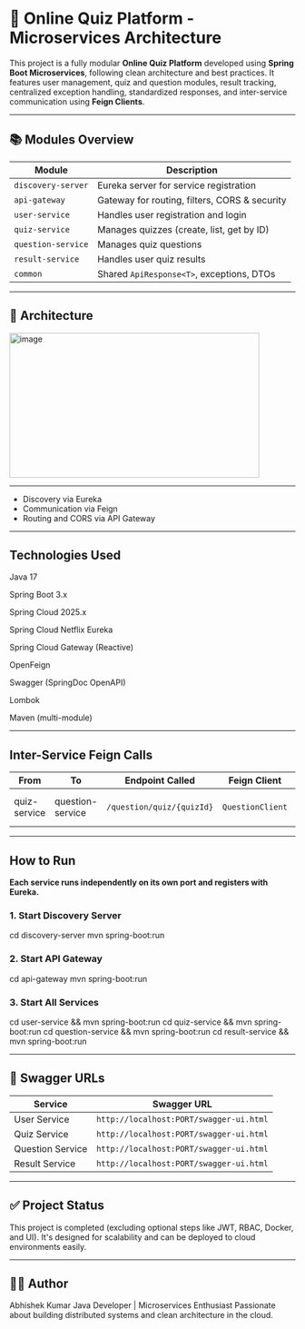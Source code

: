 # 🧠 Online Quiz Platform - Microservices Architecture

This project is a fully modular **Online Quiz Platform** developed using **Spring Boot Microservices**, following clean architecture and best practices. It features user management, quiz and question modules, result tracking, centralized exception handling, standardized responses, and inter-service communication using **Feign Clients**.

---

## 📚 Modules Overview

| Module           | Description                                    |
|------------------|------------------------------------------------|
| `discovery-server` | Eureka server for service registration       |
| `api-gateway`      | Gateway for routing, filters, CORS & security |
| `user-service`     | Handles user registration and login          |
| `quiz-service`     | Manages quizzes (create, list, get by ID)    |
| `question-service` | Manages quiz questions                       |
| `result-service`   | Handles user quiz results                    |
| `common`           | Shared `ApiResponse<T>`, exceptions, DTOs    |

---

## 🧱 Architecture
<img width="440" height="255" alt="image" src="https://github.com/user-attachments/assets/cf27f998-0698-47fb-9afb-e09e1a8f49c0" />

---

- Discovery via Eureka
- Communication via Feign
- Routing and CORS via API Gateway

---
## Technologies Used
Java 17

Spring Boot 3.x

Spring Cloud 2025.x

Spring Cloud Netflix Eureka

Spring Cloud Gateway (Reactive)

OpenFeign

Swagger (SpringDoc OpenAPI)

Lombok

Maven (multi-module)

---
## Inter-Service Feign Calls
| From         | To               | Endpoint Called           | Feign Client     | Purpose                        |
| ------------ | ---------------- | ------------------------- | ---------------- | ------------------------------ |
| quiz-service | question-service | `/question/quiz/{quizId}` | `QuestionClient` | Fetch questions of a quiz      |

---
## How to Run
**Each service runs independently on its own port and registers with Eureka.**

### 1. Start Discovery Server
cd discovery-server
mvn spring-boot:run

### 2. Start API Gateway
cd api-gateway
mvn spring-boot:run

### 3. Start All Services
cd user-service && mvn spring-boot:run
cd quiz-service && mvn spring-boot:run
cd question-service && mvn spring-boot:run
cd result-service && mvn spring-boot:run

---
## 📖 Swagger URLs
| Service          | Swagger URL                             |
| ---------------- | --------------------------------------- |
| User Service     | `http://localhost:PORT/swagger-ui.html` |
| Quiz Service     | `http://localhost:PORT/swagger-ui.html` |
| Question Service | `http://localhost:PORT/swagger-ui.html` |
| Result Service   | `http://localhost:PORT/swagger-ui.html` |

---
## ✅ Project Status
This project is completed (excluding optional steps like JWT, RBAC, Docker, and UI). It's designed for scalability and can be deployed to cloud environments easily.

---
## 🧑‍💻 Author
Abhishek Kumar
Java Developer | Microservices Enthusiast
Passionate about building distributed systems and clean architecture in the cloud.












